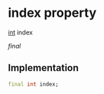 


# index property






[int](https://api.flutter.dev/flutter/dart-core/int-class.html) index
  
_final_






## Implementation

```dart
final int index;


```







